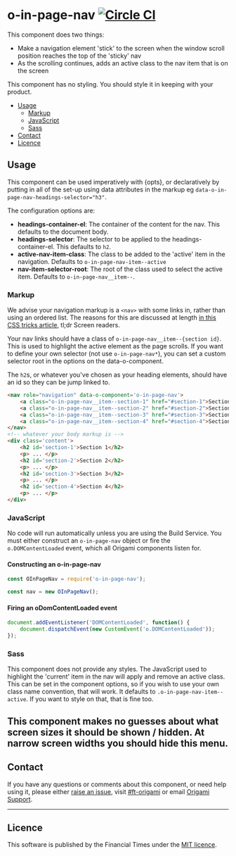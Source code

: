 o-in-page-nav [![Circle CI](https://circleci.com/gh/Financial-Times/o-in-page-nav/tree/master.svg?style=svg)](https://circleci.com/gh/Financial-Times/o-in-page-nav/tree/master)
=================

This component does two things:

* Make a navigation element 'stick' to the screen when the window scroll position reaches the top of the 'sticky' nav
* As the scrolling continues, adds an active class to the nav item that is on the screen

This component has no styling. You should style it in keeping with your product.

- [Usage](#usage)
	- [Markup](#markup)
	- [JavaScript](#javascript)
	- [Sass](#sass)
- [Contact](#contact)
- [Licence](#licence)

## Usage

This component can be used imperatively with {opts}, or declaratively by putting in all of the set-up using data attributes in the markup eg `data-o-in-page-nav-headings-selector="h3"`.

The configuration options are:

* **headings-container-el**: The container of the content for the nav. This defaults to the document body.
* **headings-selector**: The selector to be applied to the headings-container-el. This defaults to `h2`.
* **active-nav-item-class**: The class to be added to the 'active' item in the navigation. Defaults to `o-in-page-nav-item--active`
* **nav-item-selector-root**: The root of the class used to select the active item. Defaults to `o-in-page-nav__item--`.


### Markup

We advise your navigation markup is a `<nav>` with some links in, rather than using an ordered list. The reasons for this are discussed at length [in this CSS tricks article](https://css-tricks.com/navigation-in-lists-to-be-or-not-to-be/), tl;dr Screen readers.

Your nav links should have a class of `o-in-page-nav__item--{section id}`. This is used to highlight the active element as the page scrolls. If you want to define your own selector (not use `o-in-page-nav*`), you can set a custom selector root in the options on the data-o-component.

The `h2`s, or whatever you've chosen as your heading elements, should have an id so they can be jump linked to.

```html
<nav role="navigation" data-o-component='o-in-page-nav'>
	<a class="o-in-page-nav__item--section-1" href="#section-1">Section 1</a>
	<a class="o-in-page-nav__item--section-2" href="#section-2">Section 2</a>
	<a class="o-in-page-nav__item--section-3" href="#section-3">Section 3</a>
	<a class="o-in-page-nav__item--section-4" href="#section-4">Section 4</a>
</nav>
<!-- whatever your body markup is -->
<div class='content'>
	<h2 id='section-1'>Section 1</h2>
	<p> ... </p>
	<h2 id='section-2'>Section 2</h2>
	<p> ... </p>
	<h2 id='section-3'>Section 3</h2>
	<p> ... </p>
	<h2 id='section-4'>Section 4</h2>
	<p> ... </p>
</div>
```

### JavaScript

No code will run automatically unless you are using the Build Service.
You must either construct an `o-in-page-nav` object or fire the `o.DOMContentLoaded` event, which all Origami components listen for.

#### Constructing an o-in-page-nav

```js
const OInPageNav = require('o-in-page-nav');

const nav = new OInPageNav();
```

#### Firing an oDomContentLoaded event

```js
document.addEventListener('DOMContentLoaded', function() {
	document.dispatchEvent(new CustomEvent('o.DOMContentLoaded'));
});
```

### Sass

This component does not provide any styles.
The JavaScript used to highlight the 'current' item in the nav will apply and remove an active class. This can be set in the component options, so if you wish to use your own class name convention, that will work. It defaults to `.o-in-page-nav-item--active`. If you want to style on that, that is fine too.

This component makes no guesses about what screen sizes it should be shown / hidden. At narrow screen widths you should hide this menu.
---

## Contact

If you have any questions or comments about this component, or need help using it, please either [raise an issue](https://github.com/Financial-Times/o-in-page-nav/issues), visit [#ft-origami](https://financialtimes.slack.com/messages/ft-origami/) or email [Origami Support](mailto:origami-support@ft.com).

----

## Licence

This software is published by the Financial Times under the [MIT licence](http://opensource.org/licenses/MIT).
